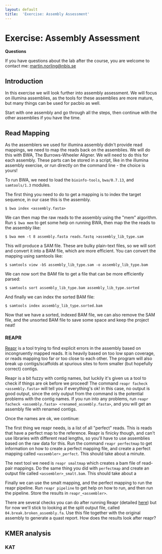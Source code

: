 ```yaml
---
layout: default
title:  'Exercise: Assembly Assessment'
---
```


# Exercise: Assembly Assessment

**Questions**

If you have questions about the lab after the course, you are welcome to contact me: martin.norling@nbis.se

## Introduction

In this exercise we will look further into assembly assessment. We will focus on illumina assemblies, as the tools for these assemblies are more mature, but many things can be used for pacbio as well.

Start with one assembly and go through all the steps, then continue with the other assemblies if you have the time.

## Read Mapping

As the  assemblers we used for illumina assembly didn't provide read mappings, we need to map the reads back on the assemblies. We will do this with BWA, The Burrows-Wheeler Aligner. We will need to do this for each assembly. These parts can be stored in a script, like in the illumina assembly exercise, or run directly on the command line - the choice is yours!

To run BWA, we need to load the `bioinfo-tools`, `bwa/0.7.13`, and `samtools/1.3` modules.

The first thing you need to do to get a mapping is to index the target sequence, in our case this is the assembly.

```
$ bwa index <assembly.fasta>
```

We can then map the raw reads to the assembly using the "mem" algorithm. Run `$ bwa mem` to get some help on running BWA, then map the the reads to the assembly like:

```
$ bwa mem -t 8 assembly.fasta reads.fastq >assembly_lib_type.sam
```

This will produce a SAM file. These are bulky plain-text files, so we will sort and convert it into a BAM file, which are more efficient. You can convert the mapping using samtools like:

```
$ samtools view -bS assembly_lib_type.sam -o assembly_lib_type.bam
```

We can now sort the BAM file to get a file that can be more efficiently parsed:

```
$ samtools sort assembly_lib_type.bam assembly_lib_type.sorted
```

And finally we can index the sorted BAM file:

```
$ samtools index assembly_lib_type.sorted.bam
```

Now that we have a sorted, indexed BAM file, we can also remove the SAM file, and the unsorted BAM file to save some space and keep the project neat!

### REAPR

[Reapr](http://www.sanger.ac.uk/science/tools/reapr) is a tool trying to find explicit errors in the assembly based on incongruently mapped reads. It is heavily based on too low span coverage, or reads mapping too far or too close to each other. The program will also break up contigs/scaffolds at spurious sites to form smaller (but hopefully correct) contigs.

Reapr is a bit fuzzy with contig names, but luckily it's given us a tool to check if things are ok before we proceed!
The command `reapr facheck <assembly.fasta>` will tell you if everything's ok! in this case, no output is good output, since the only output from the command is the potential problems with the contig names.
If you run into any problems, run `reapr facheck <assembly.fasta> <renamed_assembly.fasta>`, and you will get an assembly file with renamed contigs.

Once the names are ok, we continue:

The first thing we reapr needs, is a list of all "perfect" reads. This is reads that have a perfect map to the reference. Reapr is finicky though, and can't use libraries with different read lengths, so you'll have to use assemblies based on the raw data for this. Run the command `reapr perfectmap` to get information on how to create a perfect mapping file, and create a perfect mapping called `<assembler>_perfect`. This should take about a minute.

The next tool we need is `reapr smaltmap` which creates a bam file of read-pair mappings. Do the same thing you did with `perfectmap` and create an output file called `<assembler>_smalt.bam`. This should take about a 

Finally we can use the smalt mapping, and the perfect mapping to run the reapr pipeline. Run `reapr pipeline` to get help on how to run, and then run the pipeline. Store the results in `reapr_<assembler>`. 

There are several checks you can do after running Reapr (detailed [here](ftp://ftp.sanger.ac.uk/pub/resources/software/reapr/Reapr_1.0.18.manual.pdf)) but for now we'll stick to looking at the split output file, called `04.break.broken_assembly.fa`. Use this file together with the original assembly to generate a quast report. How does the results look after reapr?

## KMER analysis

### KAT
